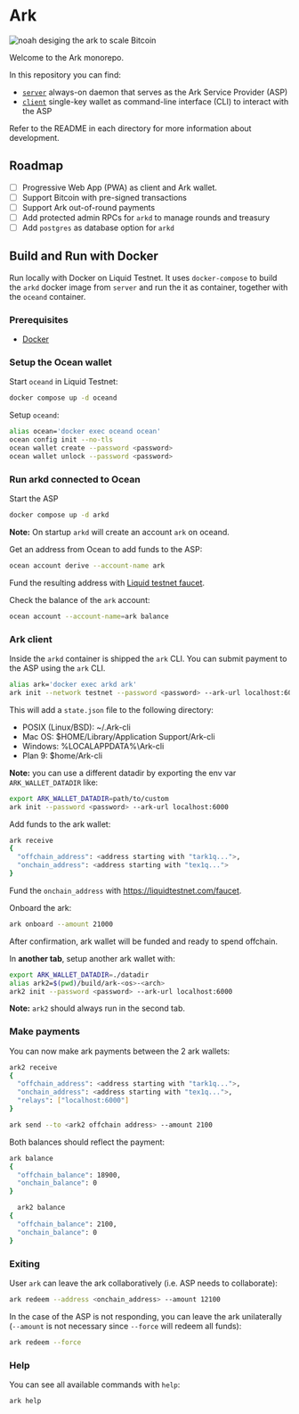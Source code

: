 # Ark

![noah desiging the ark to scale Bitcoin](https://github.com/ark-network/ark/assets/3596602/5f51dde8-33d3-404f-bacf-6975131c9509)

Welcome to the Ark monorepo.

In this repository you can find:

- [`server`](./server/) always-on daemon that serves as the Ark Service Provider (ASP)
- [`client`](./client/) single-key wallet as command-line interface (CLI) to interact with the ASP

Refer to the README in each directory for more information about development.

## Roadmap

- [ ] Progressive Web App (PWA) as client and Ark wallet.
- [ ] Support Bitcoin with pre-signed transactions
- [ ] Support Ark out-of-round payments
- [ ] Add protected admin RPCs for `arkd` to manage rounds and treasury
- [ ] Add `postgres` as database option for `arkd`

## Build and Run with Docker

Run locally with Docker on Liquid Testnet. It uses `docker-compose` to build the `arkd` docker image from `server` and run the it as container, together with the `oceand` container.

### Prerequisites

- [Docker](https://docs.docker.com/engine/install/)

### Setup the Ocean wallet

Start `oceand` in Liquid Testnet:

```bash
docker compose up -d oceand
```

Setup `oceand`:

```bash
alias ocean='docker exec oceand ocean'
ocean config init --no-tls
ocean wallet create --password <password>
ocean wallet unlock --password <password>
```

### Run arkd connected to Ocean

Start the ASP

```bash
docker compose up -d arkd
```

**Note:** On startup `arkd` will create an account `ark` on oceand.

Get an address from Ocean to add funds to the ASP:

```bash
ocean account derive --account-name ark
```

Fund the resulting address with [Liquid testnet faucet](https://liquidtestnet.com/faucet).

Check the balance of the `ark` account:

```bash
ocean account --account-name=ark balance
```

### Ark client

Inside the `arkd` container is shipped the `ark` CLI. You can submit payment to the ASP using the `ark` CLI.

```bash
alias ark='docker exec arkd ark'
ark init --network testnet --password <password> --ark-url localhost:6000
```

This will add a `state.json` file to the following directory:

- POSIX (Linux/BSD): ~/.Ark-cli
- Mac OS: $HOME/Library/Application Support/Ark-cli
- Windows: %LOCALAPPDATA%\Ark-cli
- Plan 9: $home/Ark-cli

**Note:** you can use a different datadir by exporting the env var `ARK_WALLET_DATADIR` like:

```bash
export ARK_WALLET_DATADIR=path/to/custom
ark init --password <password> --ark-url localhost:6000
```

Add funds to the ark wallet:

```bash
ark receive
{
  "offchain_address": <address starting with "tark1q...">,
  "onchain_address": <address starting with "tex1q...">
}
```

Fund the `onchain_address` with https://liquidtestnet.com/faucet.

Onboard the ark:

```bash
ark onboard --amount 21000
```

After confirmation, ark wallet will be funded and ready to spend offchain.

In **another tab**, setup another ark wallet with:

```bash
export ARK_WALLET_DATADIR=./datadir
alias ark2=$(pwd)/build/ark-<os>-<arch>
ark2 init --password <password> --ark-url localhost:6000
```

**Note:** `ark2` should always run in the second tab.

### Make payments

You can now make ark payments between the 2 ark wallets:

```bash
ark2 receive
{
  "offchain_address": <address starting with "tark1q...">,
  "onchain_address": <address starting with "tex1q...">,
  "relays": ["localhost:6000"]
}
```

```bash
ark send --to <ark2 offchain address> --amount 2100
```

Both balances should reflect the payment:

```bash
ark balance
{
  "offchain_balance": 18900,
  "onchain_balance": 0
}
```

```bash
  ark2 balance
{
  "offchain_balance": 2100,
  "onchain_balance": 0
}
```

### Exiting

User `ark` can leave the ark collaboratively (i.e. ASP needs to collaborate):

```bash
ark redeem --address <onchain_address> --amount 12100
```

In the case of the ASP is not responding, you can leave the ark unilaterally (`--amount` is not necessary since `--force` will redeem all funds):

```bash
ark redeem --force
```

### Help

You can see all available commands with `help`:

```bash
ark help
```


